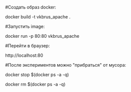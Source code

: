 #Создать образ docker: 

docker build -t vkbrus_apache .

#Запустить image: 

docker run -p 80:80 vkbrus_apache

#Перейти в браузер: 

http://localhost:80


#После экспериментов можно "прибраться" от мусора: 

docker stop $(docker ps -a -q)

docker rm $(docker ps -a -q)
